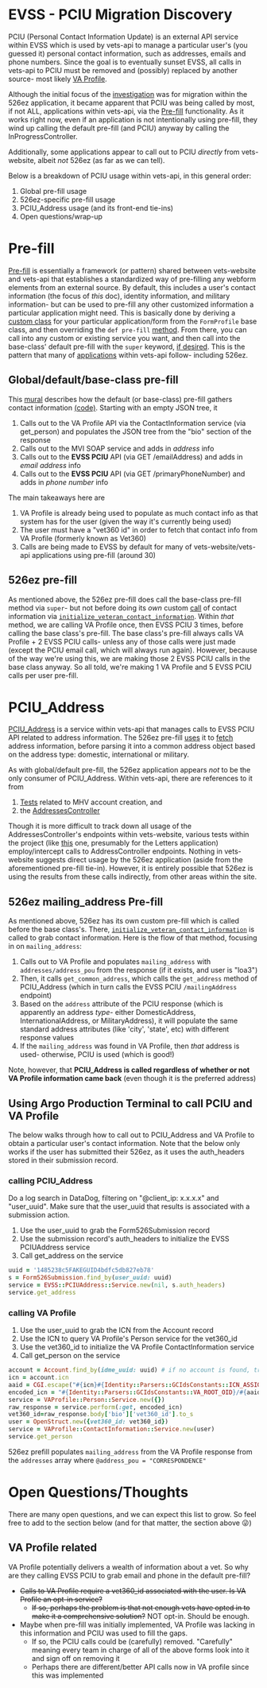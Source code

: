 # EVSS - PCIU Migration Discovery

PCIU (Personal Contact Information Update) is an external API service within EVSS which is used by vets-api to manage a particular user's (you guessed it) personal contact information, such as addresses, emails and phone numbers. Since the goal is to eventually sunset EVSS, all calls in vets-api to PCIU must be removed and (possibly) replaced by another source- most likely [VA Profile](https://depo-platform-documentation.scrollhelp.site/developer-docs/va-profile). 

Although the initial focus of the [investigation](https://app.zenhub.com/workspaces/disability-experience-63dbdb0a401c4400119d3a44/issues/gh/department-of-veterans-affairs/va.gov-team/64189) was for migration within the 526ez application, it became apparent that PCIU was being called by most, if not ALL, applications within vets-api, via the [Pre-fill](https://depo-platform-documentation.scrollhelp.site/developer-docs/va-forms-library-how-to-work-with-pre-fill#VAFormsLibrary-HowtoworkwithPre-Fill-Vets-APIWork) functionality. As it works right now, even if an application is not intentionally using pre-fill, they wind up calling the default pre-fill (and PCIU) anyway by calling the InProgressController. 

Additionally, some applications appear to call out to PCIU *directly* from vets-website, albeit *not* 526ez (as far as we can tell). 

Below is a breakdown of PCIU usage within vets-api, in this general order:
1. Global pre-fill usage
2. 526ez-specific pre-fill usage
3. PCIU_Address usage (and its front-end tie-ins)
4. Open questions/wrap-up

# Pre-fill
[Pre-fill](https://depo-platform-documentation.scrollhelp.site/developer-docs/va-forms-library-how-to-work-with-pre-fill#VAFormsLibrary-HowtoworkwithPre-Fill-Vets-APIWork) is essentially a framework (or pattern) shared between vets-website and vets-api that establishes a standardized way of pre-filling any webform elements from an external source. By default, this includes a user's contact information (the focus of *this* doc), identity information, and military information- but can be used to pre-fill any other customized information a particular application might need. This is basically done by deriving a [custom class](https://github.com/department-of-veterans-affairs/vets-api/blob/81e325eebaa92b3fbb1a9a938a9c60c8572fd454/app/models/form_profile.rb#L191) for your particular application/form from the `FormProfile` base class, and then overriding the `def pre-fill` [method](https://github.com/department-of-veterans-affairs/vets-api/blob/81e325eebaa92b3fbb1a9a938a9c60c8572fd454/app/models/form_profile.rb#L191). From there, you can call into any custom or existing service you want, and then call into the base-class' default pre-fill with the `super` keyword, [if desired](https://github.com/department-of-veterans-affairs/vets-api/blob/81e325eebaa92b3fbb1a9a938a9c60c8572fd454/app/models/form_profiles/va_526ez.rb#L81). This is the pattern that many of [applications](https://github.com/department-of-veterans-affairs/vets-api/tree/81e325eebaa92b3fbb1a9a938a9c60c8572fd454/app/models/form_profiles) within vets-api follow- including 526ez.

## Global/default/base-class pre-fill

This [mural](https://app.mural.co/t/departmentofveteransaffairs9999/m/departmentofveteransaffairs9999/1704228836578/aad7d6a83429dcc089f8d6e7d6a764f0aea4536f?sender=u0fedae1437598fcbe2f47409) describes how the default (or base-class) pre-fill gathers contact information [(code)](https://github.com/department-of-veterans-affairs/vets-api/blob/81e325eebaa92b3fbb1a9a938a9c60c8572fd454/app/models/form_profile.rb#L313). Starting with an empty JSON tree, it
1. Calls out to the VA Profile API via the ContactInformation service (via get_person) and populates the JSON tree from the "bio" section of the response
2. Calls out to the MVI SOAP service and adds in *address* info
3. Calls out to the **EVSS PCIU** API (via GET /emailAddress) and adds in *email address* info
4. Calls out to the **EVSS PCIU** API (via GET /primaryPhoneNumber) and adds in *phone number* info

The main takeaways here are
1. VA Profile is already being used to populate as much contact info as that system has for the user (given the way it's currently being used)
2. The user must have a "vet360 id" in order to fetch that contact info from VA Profile (formerly known as Vet360)
3. Calls are being made to EVSS by default for many of vets-website/vets-api applications using pre-fill (around 30)

## 526ez pre-fill

As mentioned above, the 526ez pre-fill does call the base-class pre-fill method via `super`- but not before doing its *own* custom [call](https://github.com/department-of-veterans-affairs/vets-api/blob/81e325eebaa92b3fbb1a9a938a9c60c8572fd454/app/models/form_profiles/va_526ez.rb#L79) of contact information via [`initialize_veteran_contact_information`](https://github.com/department-of-veterans-affairs/vets-api/blob/81e325eebaa92b3fbb1a9a938a9c60c8572fd454/app/models/form_profiles/va_526ez.rb#L130). Within *that* method, we are calling VA Profile once, then EVSS PCIU 3 times, before calling the base class's pre-fill. The base class's pre-fill always calls VA Profile + 2 EVSS PCIU calls- unless any of those calls were just made (except the PCIU email call, which will always run again). However, because of the way we're using this, we are making those 2 EVSS PCIU calls in the base class anyway. So all told, we're making 1 VA Profile and 5 EVSS PCIU calls per user pre-fill.

# PCIU_Address

[PCIU_Address](https://github.com/department-of-veterans-affairs/vets-api/blob/81e325eebaa92b3fbb1a9a938a9c60c8572fd454/lib/evss/pciu_address/service.rb) is a service within vets-api that manages calls to EVSS PCIU API related to address information. The 526ez pre-fill [uses](https://github.com/department-of-veterans-affairs/vets-api/blob/81e325eebaa92b3fbb1a9a938a9c60c8572fd454/app/models/form_profiles/va_526ez.rb#L135) it to [fetch](https://github.com/department-of-veterans-affairs/vets-api/blob/81e325eebaa92b3fbb1a9a938a9c60c8572fd454/app/models/form_profiles/va_526ez.rb#L164) address information, before parsing it into a common address object based on the address type: domestic, international or military.

As with global/default pre-fill, the 526ez application appears *not* to be the only consumer of PCIU_Address. Within vets-api, there are references to it from
1. [Tests](https://github.com/department-of-veterans-affairs/vets-api/blob/81e325eebaa92b3fbb1a9a938a9c60c8572fd454/spec/lib/mhv_ac/client_spec.rb#L48) related to MHV account creation, and
2. the [AddressesController](https://github.com/department-of-veterans-affairs/vets-api/blob/81e325eebaa92b3fbb1a9a938a9c60c8572fd454/app/controllers/v0/addresses_controller.rb)

Though it is more difficult to track down all usage of the AddressesController's endpoints within vets-website, various tests within the project (like [this](https://github.com/department-of-veterans-affairs/vets-website/blob/4d48aae81e266379427a34e80f21ae31a22aefd9/src/applications/letters/tests/02-keyboard-only.cypress.spec.js#L17) one, presumably for the Letters application) employ/intercept calls to AddressController endpoints. Nothing in vets-website suggests direct usage by the 526ez application (aside from the aforementioned pre-fill tie-in). However, it is entirely possible that 526ez is using the results from these calls indirectly, from other areas within the site.

## 526ez mailing_address Pre-fill

As mentioned above, 526ez has its own custom pre-fill which is called before the base class's. There, [`initialize_veteran_contact_information`](https://github.com/department-of-veterans-affairs/vets-api/blob/81e325eebaa92b3fbb1a9a938a9c60c8572fd454/app/models/form_profiles/va_526ez.rb#L130) is called to grab contact information. Here is the flow of that method, focusing in on `mailing_address`:
1. Calls out to VA Profile and populates `mailing_address` with `addresses/address_pou` from the response (if it exists, and user is "loa3")
2. Then, it calls `get_common_address`, which calls the `get_address` method of PCIU_Address (which in turn calls the EVSS PCIU `/mailingAddress` endpoint)
3. Based on the `address` attribute of the PCIU response (which is apparently an address *type*- either DomesticAddress, InternationalAddress, or MilitaryAddress), it will populate the same standard address attributes (like 'city', 'state', etc) with different response values
4. If the `mailing_address` was found in VA Profile, then *that* address is used- otherwise, PCIU is used (which is good!)

Note, however, that **PCIU_Address is called regardless of whether or not VA Profile information came back** (even though it is the preferred address)

## Using Argo Production Terminal to call PCIU and VA Profile

The below walks through how to call out to PCIU_Address and VA Profile to obtain a particular user's contact information. Note that the below only works if the user has submitted their 526ez, as it uses the auth_headers stored in their submission record.

### calling PCIU_Address

Do a log search in DataDog, filtering on "@client_ip: x.x.x.x" and "user_uuid". Make sure that the user_uuid that results is associated with a submission action. 
1. Use the user_uuid to grab the Form526Submission record
2. Use the submission record's auth_headers to initialize the EVSS PCIUAddress service
3. Call get_address on the service

```ruby
uuid = '1485238c5FAKEGUID4bdfc5db827eb78'
s = Form526Submission.find_by(user_uuid: uuid)
service = EVSS::PCIUAddress::Service.new(nil, s.auth_headers)
service.get_address
```

### calling VA Profile

1. Use the user_uuid to grab the ICN from the Account record
2. Use the ICN to query VA Profile's Person service for the vet360_id
3. Use the vet360_id to initialize the VA Profile ContactInformation service
4. Call get_person on the service

```ruby
account = Account.find_by(idme_uuid: uuid) # if no account is found, try logingov_uuid as the parameter
icn = account.icn
aaid = CGI.escape("#{icn}#{Identity::Parsers::GCIdsConstants::ICN_ASSIGNING_AUTHORITY_ID}")
encoded_icn = "#{Identity::Parsers::GCIdsConstants::VA_ROOT_OID}/#{aaid}"
service = VAProfile::Person::Service.new({})
raw_response = service.perform(:get, encoded_icn)
vet360_id=raw_response.body['bio']['vet360_id'].to_s
user = OpenStruct.new({vet360_id: vet360_id})
service = VAProfile::ContactInformation::Service.new(user)
service.get_person
```

526ez prefill populates `mailing_address` from the VA Profile response from the `addresses` array where `@address_pou = "CORRESPONDENCE"`

# Open Questions/Thoughts
There are many open questions, and we can expect this list to grow. So feel free to add to the section below (and for that matter, the section above 😜)

## VA Profile related
VA Profile potentially delivers a wealth of information about a vet. So why are they calling EVSS PCIU to grab email and phone in the default pre-fill?

-   ~~Calls to VA Profile require a vet360_id associated with the user. Is VA Profile an opt-in service?~~
    -   ~~If so, perhaps the problem is that not enough vets have opted in to make it a comprehensive solution?~~ NOT opt-in. Should be enough.
-   Maybe when pre-fill was initially implemented, VA Profile was lacking in this information and PCIU was used to fill the gaps.
    - If so, the PCIU calls could be (carefully) removed. "Carefully" meaning every team in charge of all of the above forms look into it and sign off on removing it
    - Perhaps there are different/better API calls now in VA profile since this was implemented


